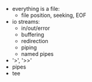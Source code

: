 - everything is a file:
    * file position, seeking, EOF
- io streams:
    * in/out/error
    * buffering
    * redirection
    * piping
    * named pipes
- '>', '>>'
- pipes
- tee
